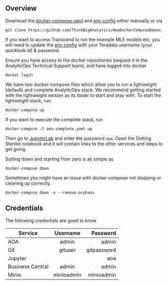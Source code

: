 ## Overview

Download the [docker-compose.yaml](./docker-compose.yaml) and [env config](./aoa-core.env) either manually or via

```
git clone https://github.com/ThinkBigAnalytics/AoaDockerComposeDemos
```

If you want to access Transcend to run the example MLE models etc, you will need to update the [env config](./aoa-core.env) with your Teradata username (your quicklook id) & password.

Ensure you have access to the docker repositories (request it in the AnalyticOps Technical Support team), and have logged into docker

```
docker login
```

We have two docker-compose files which allow you to run a lightweight (default) and complete AnalyticOps stack. We recommend getting started with the lightweight version as its faster to start and play with. To start the lightweight stack, run

```
docker-compose up
```

If you want to execute the complete stack, run 
```
docker-compose -f aoa-complete.yaml up
```


Then go to [JupyterLab](http://localhost:8888) and enter the password `aoa`. Open the Getting Started notebook and it will contain links to the other services and steps to get going. 


Sutting down and starting from zero is as simple as 

```
docker-compose down
```
 
Sometimes you might have an issue with docker compose not stopping or cleaning up correctly.

```
docker-compose down -v --remove-orphans
```

## Credentials

The following credentials are good to know 

 
| Service   |      Username      |    Password      |
|----------|:-------------:|-------------:|
| AOA |  admin | admin |
| Git |  gituser | gitpassword |
| Jupyter |   | aoa |
| Business Central | admin | admin 
| Minio | minioadmin | minioadmin | 
